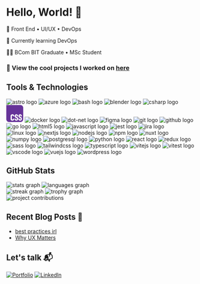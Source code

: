 # Hello, World! 👋

<p>🔭 Front End • UI/UX • DevOps</p>
<p>🌱 Currently learning DevOps</p>
<p>👨‍🎓 BCom BIT Graduate • MSc Student</p>

### 👾 View the cool projects I worked on [here](https://github.com/stars/wazeerc/lists/projects)

## Tools & Technologies

<div align="left">
  <img src="https://cdn.jsdelivr.net/gh/devicons/devicon/icons/astro/astro-original.svg" height="45" alt="astro logo" />
  <img src="https://cdn.jsdelivr.net/gh/devicons/devicon/icons/azure/azure-original.svg" height="45" alt="azure logo" />
  <img src="https://cdn.jsdelivr.net/gh/devicons/devicon/icons/bash/bash-original.svg" height="45" alt="bash logo" />
  <img src="https://cdn.jsdelivr.net/gh/devicons/devicon/icons/blender/blender-original.svg" height="45" alt="blender logo" />
  <img src="https://cdn.jsdelivr.net/gh/devicons/devicon/icons/csharp/csharp-original.svg" height="45" alt="csharp logo" />
  <img src="https://github.com/CSS-Next/logo.css/blob/main/primary/css.png" height="45" alt="css3 logo" />
  <img src="https://cdn.jsdelivr.net/gh/devicons/devicon/icons/docker/docker-original.svg" height="45" alt="docker logo" />
  <img src="https://cdn.jsdelivr.net/gh/devicons/devicon/icons/dot-net/dot-net-original.svg" height="45" alt="dot-net logo"/>
  <img src="https://cdn.jsdelivr.net/gh/devicons/devicon/icons/figma/figma-original.svg" height="45" alt="figma logo" />
  <img src="https://cdn.jsdelivr.net/gh/devicons/devicon/icons/git/git-original.svg" height="45" alt="git logo" />
  <img src="https://cdn.jsdelivr.net/gh/devicons/devicon/icons/github/github-original.svg" height="45" alt="github logo" />
  <img src="https://cdn.jsdelivr.net/gh/devicons/devicon/icons/go/go-original.svg" height="45" alt="go logo" />
  <img src="https://cdn.jsdelivr.net/gh/devicons/devicon/icons/html5/html5-original.svg" height="45" alt="html5 logo" />
  <img src="https://cdn.jsdelivr.net/gh/devicons/devicon/icons/javascript/javascript-original.svg" height="45" alt="javascript logo" />
  <img src="https://cdn.jsdelivr.net/gh/devicons/devicon/icons/jest/jest-plain.svg" height="45" alt="jest logo" />
  <img src="https://cdn.jsdelivr.net/gh/devicons/devicon/icons/jira/jira-original.svg" height="45" alt="jira logo" />
  <img src="https://cdn.jsdelivr.net/gh/devicons/devicon/icons/linux/linux-original.svg" height="45" alt="linux logo" />
  <img src="https://cdn.jsdelivr.net/gh/devicons/devicon/icons/nextjs/nextjs-original.svg" height="45" alt="nextjs logo" />
  <img src="https://cdn.jsdelivr.net/gh/devicons/devicon/icons/nodejs/nodejs-original.svg" height="45" alt="nodejs logo" />
  <img src="https://cdn.jsdelivr.net/gh/devicons/devicon/icons/npm/npm-original-wordmark.svg" height="45" alt="npm logo" />
  <img src="https://cdn.jsdelivr.net/gh/devicons/devicon/icons/nuxtjs/nuxtjs-original.svg" height="45" alt="nuxt logo" />
  <img src="https://cdn.jsdelivr.net/gh/devicons/devicon/icons/numpy/numpy-original.svg" height="45" alt="numpy logo" />
  <img src="https://cdn.jsdelivr.net/gh/devicons/devicon/icons/postgresql/postgresql-original.svg" height="45" alt="postgresql logo" />
  <img src="https://cdn.jsdelivr.net/gh/devicons/devicon/icons/python/python-original.svg" height="45" alt="python logo" />
  <img src="https://cdn.jsdelivr.net/gh/devicons/devicon/icons/react/react-original.svg" height="45" alt="react logo" />
  <img src="https://cdn.jsdelivr.net/gh/devicons/devicon/icons/redux/redux-original.svg" height="45" alt="redux logo" />
  <img src="https://cdn.jsdelivr.net/gh/devicons/devicon/icons/sass/sass-original.svg" height="45" alt="sass logo" />
  <img src="https://cdn.jsdelivr.net/gh/devicons/devicon/icons/tailwindcss/tailwindcss-original.svg" height="45" alt="tailwindcss logo" />
  <img src="https://cdn.jsdelivr.net/gh/devicons/devicon/icons/typescript/typescript-original.svg" height="45" alt="typescript logo" />
  <img src="https://cdn.jsdelivr.net/gh/devicons/devicon/icons/vitejs/vitejs-original.svg" height="45" alt="vitejs logo" />
  <img src="https://cdn.jsdelivr.net/gh/devicons/devicon/icons/vitest/vitest-original.svg" height="45" alt="vitest logo" />
  <img src="https://cdn.jsdelivr.net/gh/devicons/devicon/icons/vscode/vscode-original.svg" height="45" alt="vscode logo" />
  <img src="https://cdn.jsdelivr.net/gh/devicons/devicon/icons/vuejs/vuejs-original.svg" height="45" alt="vuejs logo" />
  <img src="https://cdn.jsdelivr.net/gh/devicons/devicon/icons/wordpress/wordpress-original.svg" height="45" alt="wordpress logo" />
</div>

## GitHub Stats

<div align="left">
  <img src="https://github-readme-stats.vercel.app/api?username=wazeerc&hide_title=false&hide_rank=false&show_icons=true&include_all_commits=true&count_private=true&disable_animations=false&theme=gotham&locale=en&hide_border=true" height="155" alt="stats graph"  />
  <img src="https://github-readme-stats.vercel.app/api/top-langs/?username=wazeerc&theme=gotham&show_icons=true&hide_border=true&layout=compact" height="155" alt="languages graph"  />
</div>

<div align="left">
  <img src="https://streak-stats.demolab.com?user=wazeerc&locale=en&mode=weekly&theme=gotham&hide_border=true&date_format=M%20j%5B,%20Y%5D&order=3" height="155" alt="streak graph"  />
  <img src="https://github-profile-trophy.vercel.app?username=wazeerc&theme=onestar&column=3&row=2&margin-w=10&margin-h=10&no-bg=false&no-frame=true&order=4" height="155" alt="trophy graph"  />
</div>

<img src="https://github-contributor-stats.vercel.app/api?username=wazeerc&theme=gotham&hide_border=true" width="425" alt="project contributions"  />

## Recent Blog Posts 📝

- [best practices irl](https://wazeerc.github.io/blog/best-practices/)
- [Why UX Matters](https://wazeerc.github.io/blog/why-ux-matters/)

## Let's talk 📬

[![Portfolio](https://img.shields.io/static/v1?message=Website&logo=&label=&color=0c1014&logoColor=268f77&labelColor=&style=for-the-badge)](https://wazeerc.github.io/)
[![LinkedIn](https://img.shields.io/static/v1?message=LinkedIn&logo=linkedin&label=&color=0c1014&logoColor=268f77&labelColor=&style=for-the-badge)](https://www.linkedin.com/in/wazeerc/)
